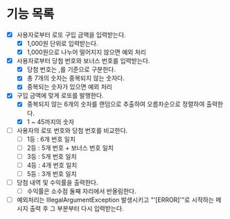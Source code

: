 # 기능 목록

- [X]  사용자로부터 로또 구입 금액을 입력받는다.
    - [X] 1,000원 단위로 입력받는다.
    - [X] 1,000원으로 나누어 떨어지지 않으면 예외 처리

- [X] 사용자로부터 당첨 번호와 보너스 번호를 입력받는다.
    - [X] 당첨 번호는 ,를 기준으로 구분한다.
    - [X] 총 7개의 숫자는 중복되지 않는 숫자다.
    - [X] 중복되는 숫자가 있으면 예외 처리

- [X] 구입 금액에 맞게 로또를 발행한다.
    - [X] 중복되지 않는 6개의 숫자를 랜덤으로 추출하여 오름차순으로 정렬하여 출력한다.
    - [X] 1 ~ 45까지의 숫자

- [ ] 사용자의 로또 번호와 당첨 번호를 비교한다.
    - [ ] 1등 : 6개 번호 일치
    - [ ] 2등 : 5개 번호 + 보너스 번호 일치
    - [ ] 3등 : 5개 번호 일치
    - [ ] 4등 : 4개 번호 일치
    - [ ] 5등 : 3개 번호 일치

- [ ] 당첨 내역 및 수익률을 출력한다.
    - [ ] 수익률은 소수점 둘째 자리에서 반올림한다.

- [ ] 예외처리는 IllegalArgumentException 발생시키고 "'[ERROR]'"로 시작하는 메시지 출력 후 그 부분부터 다시 입력받는다.